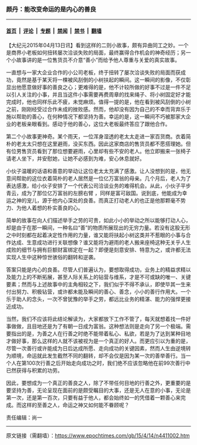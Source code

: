 ### 颜丹：能改变命运的是内心的善良

---

#### [首页](../../../..?n4411002) &nbsp;|&nbsp; [评论](../../../../../epoch-comment?n4411002) &nbsp;|&nbsp; [专题](../../../../../epoch-special?n4411002) &nbsp;|&nbsp; [禁闻](../../../../../epoch-news?n4411002) &nbsp;|&nbsp; [禁书](../../../../../books?n4411002) &nbsp;|&nbsp; [翻墙](https://github.com/gfw-breaker/nogfw/blob/master/README.md?n4411002)


<div class="post_content" id="artbody" itemprop="articleBody">
 <!-- article content begin -->
 <p>
  【大纪元2015年04月13日讯】看到这样的二则小故事，颇有异曲同工之妙。一个是商界小老板如何扭转屡次洽谈失败的局面，最终赢得合作机会的神奇经历；另一个小故事讲的是一位售货员不介意“善小”而给予他人尊重与关爱的真实故事。
 </p>
 <p>
  一直想与一家大企业合作的小公司老板，终于扭转了屡次洽谈失败的局面而获成功，竟然是基于某天将一棵被风刮倒的小树扶起的瞬间。这一瞬间的影像，不仅彰显出他愿意做好事的善良之心；更难得的是，他不计较所做的好事不过是一件不足以引人关注的小事，并且当这件小事需要再费周章的找来绳子、将小树固定好才能完成时，他也同样乐此不疲，未觉麻烦。值得一提的是，他在看到被风刮倒的小树之前，刚刚经受过合作未成的挫败感。然而，他却没有因为自己的不幸而背弃乐于施以帮助的善心，在何种情况下都坚持为善。幸运的是，这一瞬间不巧被那家大企业的老板亲眼看到。感动于他的善心，这位大老板最终答应了跟他合作。
 </p>
 <p>
  第二个小故事更神奇。某个雨天，一位浑身湿透的老太太走进一家百货商。衣着简朴的老太太只想在这里避雨，没买东西。因此这家商店的售货员都不愿搭理她。但有位男售货员看到了那位想要避雨，心里却有些不安的老人。他立即搬来一张椅子请老人坐下，并安慰她，让她不必感到为难，安心休息就好。
 </p>
 <p>
  小伙子温暖的话语和善意的举动让这位老太太充满了感激。让人没想到的是，他无意间帮助的这位衣着简朴的老人居然是一位亿万富翁的母亲。几个月后，老人为了表达感激，给小伙子安排了一个代表公司洽谈业务的难得机会。从此，小伙子平步青云，成为了那位亿万富翁的左膀右臂 ，同样是富可敌国。说到底，他能成为幸运之神的宠儿，源于他内心深处的良善。而真正打动老人的也正是他那颗毫不势力、为他人着想的朴实善良的心。
 </p>
 <p>
  简单的故事在向人们描述举手之劳的可贵，如此小小的举动之所以能够打动人心，却是由于在那一瞬间，一种名曰“善”的物质所展现出的无穷力量。若没有这股无形之中时刻都在起着决定性作用的力量，谁又能将扶起小树这类并不惹眼的小事与合作达成、生意成功进行关联想像？谁又能将为避雨的老人搬来座椅这种无关乎人生成败的细节与拥有巨额财富绑定在一起？即便是刻意安排、特意为之，或许都无法实现人生中这种惊世骇俗的翻转和逆袭。
 </p>
 <p>
  答案只能是内心的良善。尽管人们普遍认为，要想取得成功，业务上的精益求精以及能力上的不断拓展，甚至人际关系上的钻营与维系，才是不可或缺的唯一、关键要素；然而与上述故事中的主角相较之下，我们似乎不得不承认，即使毕其一生来付出努力、积极钻营，或许都未能及瞬间的善心、善念，小小的善行作用大。一个乐于助人的念头，一次不曾犹豫的举手之劳，都远比业务的精湛、能力的强悍更接近成功。
 </p>
 <p>
  当然，我们不应该将此结论解读为，大家都放下工作不管了，每天就想着找一件好事做做，且目地还是为了有朝一日成为富翁。这种想法则是走向了另一个极端。需要指出的是，为善之人在行善之时绝不能带着私心、私欲，若是为了达到某种目地才做好事，那么这样的人就不该被视为是一个真正的好人。而更应引以为重的是，尽管一次善行或许能成为日后达成所愿、走向成功的关键因素，然而人生由逆境转为顺境，命运就此发生截然不同的翻转，却不会仅是因为某一次的善举善行。当一个人在第100次行善之后开始走向成功之时，我们绝不应该忽略他在前99次善行中已然获得与积累的功劳。
 </p>
 <p>
  因此，要想成为一个真正的善良之人，除了不带任何目地的行善之外，更重要的是要坚持为善，无论呈现在面前的是颇受瞩目的大事，还是无人在意的小事，无论是第一次，还是第一百次，只要有益于他人，都会始终如一的凭借着一颗善心来完成。而这样的至善之人，命运之神又如何能不眷顾呢？
 </p>
 <p>
  责任编辑：尚一
 </p>
 <!-- article content end -->
 <div id="below_article_ad">
 </div>
</div>


---

原文链接（需翻墙）：https://www.epochtimes.com/gb/15/4/14/n4411002.htm